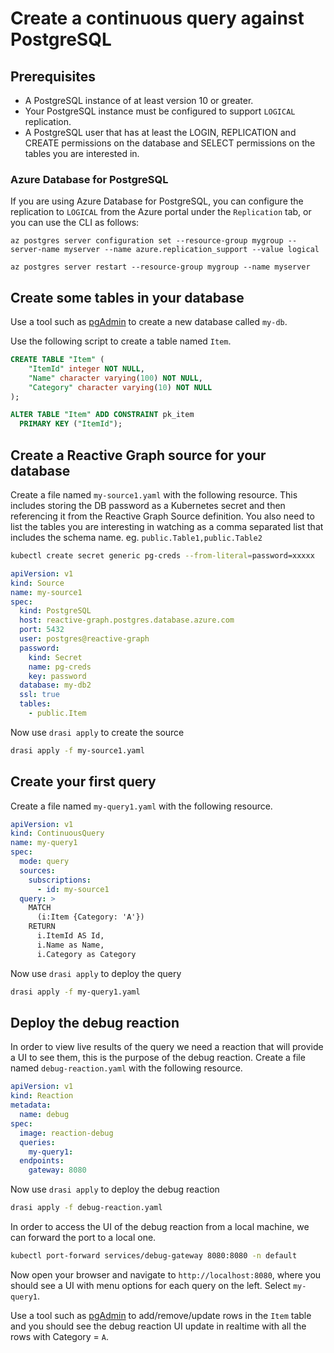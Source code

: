 # Create a continuous query against PostgreSQL

## Prerequisites

- A PostgreSQL instance of at least version 10 or greater.
- Your PostgreSQL instance must be configured to support `LOGICAL` replication.
- A PostgreSQL user that has at least the LOGIN, REPLICATION and CREATE permissions on the database and SELECT permissions on the tables you are interested in.

### Azure Database for PostgreSQL

If you are using Azure Database for PostgreSQL, you can configure the replication to `LOGICAL` from the Azure portal under the `Replication` tab, or you can use the CLI as follows:

```azurecli
az postgres server configuration set --resource-group mygroup --server-name myserver --name azure.replication_support --value logical

az postgres server restart --resource-group mygroup --name myserver
```

## Create some tables in your database

Use a tool such as [pgAdmin](https://www.pgadmin.org/) to create a new database called `my-db`.

Use the following script to create a table named `Item`.

```sql
CREATE TABLE "Item" (
    "ItemId" integer NOT NULL,
    "Name" character varying(100) NOT NULL,
    "Category" character varying(10) NOT NULL
);

ALTER TABLE "Item" ADD CONSTRAINT pk_item
  PRIMARY KEY ("ItemId");
```

## Create a Reactive Graph source for your database

Create a file named `my-source1.yaml` with the following resource. This includes storing the DB password as a Kubernetes secret and then referencing it from the Reactive Graph Source definition. You also need to list the tables you are interesting in watching as a comma separated list that includes the schema name. eg. `public.Table1,public.Table2`

```bash
kubectl create secret generic pg-creds --from-literal=password=xxxxx
```

```yml
apiVersion: v1
kind: Source
name: my-source1
spec:
  kind: PostgreSQL
  host: reactive-graph.postgres.database.azure.com
  port: 5432
  user: postgres@reactive-graph
  password:
    kind: Secret
    name: pg-creds
    key: password
  database: my-db2
  ssl: true
  tables:
    - public.Item
```

Now use `drasi apply` to create the source

```bash
drasi apply -f my-source1.yaml
```

## Create your first query

Create a file named `my-query1.yaml` with the following resource.

```yml
apiVersion: v1
kind: ContinuousQuery
name: my-query1
spec:
  mode: query
  sources:    
    subscriptions:
      - id: my-source1
  query: > 
    MATCH 
      (i:Item {Category: 'A'})
    RETURN 
      i.ItemId AS Id, 
      i.Name as Name,
      i.Category as Category
```

Now use `drasi apply` to deploy the query

```bash
drasi apply -f my-query1.yaml
```

## Deploy the debug reaction

In order to view live results of the query we need a reaction that will provide a UI to see them, this is the purpose of the debug reaction.  Create a file named `debug-reaction.yaml` with the following resource.

```yml
apiVersion: v1
kind: Reaction
metadata:
  name: debug
spec:
  image: reaction-debug
  queries:
    my-query1:
  endpoints:
    gateway: 8080
```

Now use `drasi apply` to deploy the debug reaction

```bash
drasi apply -f debug-reaction.yaml
```

In order to access the UI of the debug reaction from a local machine, we can forward the port to a local one.

```bash
kubectl port-forward services/debug-gateway 8080:8080 -n default
```

Now open your browser and navigate to `http://localhost:8080`, where you should see a UI with menu options for each query on the left.  Select `my-query1`.

Use a tool such as [pgAdmin](https://www.pgadmin.org/) to add/remove/update rows in the `Item` table and you should see the debug reaction UI update in realtime with all the rows with Category = `A`.
